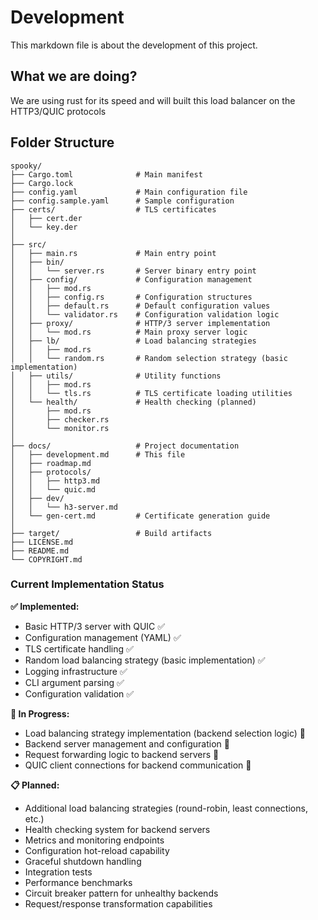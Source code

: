 # Development

This markdown file is about the development of this project.

## What we are doing?

We are using rust for its speed and will built this load balancer on the HTTP3/QUIC protocols
 


## Folder Structure

```text
spooky/
├── Cargo.toml              # Main manifest
├── Cargo.lock
├── config.yaml             # Main configuration file
├── config.sample.yaml      # Sample configuration
├── certs/                  # TLS certificates
│   ├── cert.der
│   └── key.der
│
├── src/
│   ├── main.rs             # Main entry point
│   ├── bin/
│   │   └── server.rs       # Server binary entry point
│   ├── config/             # Configuration management
│   │   ├── mod.rs
│   │   ├── config.rs       # Configuration structures
│   │   ├── default.rs      # Default configuration values
│   │   └── validator.rs    # Configuration validation logic
│   ├── proxy/              # HTTP/3 server implementation
│   │   └── mod.rs          # Main proxy server logic
│   ├── lb/                 # Load balancing strategies
│   │   ├── mod.rs
│   │   └── random.rs       # Random selection strategy (basic implementation)
│   ├── utils/              # Utility functions
│   │   ├── mod.rs
│   │   └── tls.rs          # TLS certificate loading utilities
│   └── health/             # Health checking (planned)
│       ├── mod.rs
│       ├── checker.rs
│       └── monitor.rs
│
├── docs/                   # Project documentation
│   ├── development.md      # This file
│   ├── roadmap.md
│   ├── protocols/
│   │   ├── http3.md
│   │   └── quic.md
│   ├── dev/
│   │   └── h3-server.md
│   └── gen-cert.md         # Certificate generation guide
│
├── target/                 # Build artifacts
├── LICENSE.md
├── README.md
└── COPYRIGHT.md
```

### Current Implementation Status

**✅ Implemented:**
- Basic HTTP/3 server with QUIC ✅
- Configuration management (YAML) ✅
- TLS certificate handling ✅
- Random load balancing strategy (basic implementation) ✅
- Logging infrastructure ✅
- CLI argument parsing ✅
- Configuration validation ✅

**🔄 In Progress:**
- Load balancing strategy implementation (backend selection logic) 🔄
- Backend server management and configuration 🔄
- Request forwarding logic to backend servers 🔄
- QUIC client connections for backend communication 🔄

**📋 Planned:**
- Additional load balancing strategies (round-robin, least connections, etc.)
- Health checking system for backend servers
- Metrics and monitoring endpoints
- Configuration hot-reload capability
- Graceful shutdown handling
- Integration tests
- Performance benchmarks
- Circuit breaker pattern for unhealthy backends
- Request/response transformation capabilities
